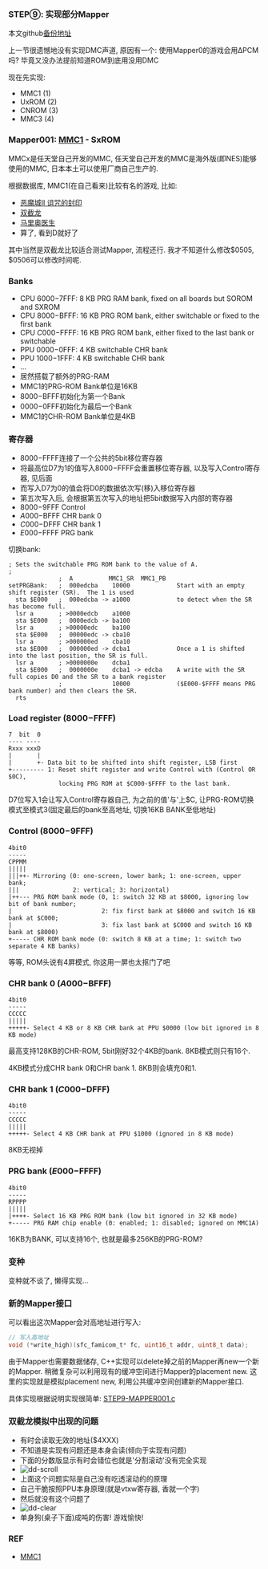 ### STEP⑨: 实现部分Mapper

本文github[备份地址](https://github.com/dustpg/BlogFM/issues/21)

上一节很遗憾地没有实现DMC声道, 原因有一个: 使用Mapper0的游戏会用ΔPCM吗? 毕竟又没办法提前知道ROM到底用没用DMC

现在先实现:

 - MMC1 (1)
 - UxROM (2)
 - CNROM (3)
 - MMC3 (4)

### Mapper001: [MMC1](https://wiki.nesdev.com/w/index.php/MMC1) - SxROM

MMCx是任天堂自己开发的MMC, 任天堂自己开发的MMC是海外版(即NES)能够使用的MMC, 日本本土可以使用厂商自己生产的.

根据数据库, MMC1(在自己看来)比较有名的游戏, 比如:

 - [恶魔城II 诅咒的封印](http://bootgod.dyndns.org:7777/profile.php?id=61)
 - [双截龙](http://bootgod.dyndns.org:7777/profile.php?id=22)
 - [马里奥医生](http://bootgod.dyndns.org:7777/profile.php?id=174)
 - 算了, 看到D就好了

其中当然是双截龙比较适合测试Mapper, 流程还行. 我才不知道什么修改$0505, $0506可以修改时间呢.


### Banks
 - CPU $6000-$7FFF: 8 KB PRG RAM bank, fixed on all boards but SOROM and SXROM
 - CPU $8000-$BFFF: 16 KB PRG ROM bank, either switchable or fixed to the first bank
 - CPU $C000-$FFFF: 16 KB PRG ROM bank, either fixed to the last bank or switchable
 - PPU $0000-$0FFF: 4 KB switchable CHR bank
 - PPU $1000-$1FFF: 4 KB switchable CHR bank
 - ...
 - 居然搭载了额外的PRG-RAM
 - MMC1的PRG-ROM Bank单位是16KB
 - $8000-$BFFF初始化为第一个Bank
 - $0000-$0FFF初始化为最后一个Bank
 - MMC1的CHR-ROM Bank单位是4KB

### 寄存器
 - $8000-$FFFF连接了一个公共的5bit移位寄存器
 - 将最高位D7为1的值写入$8000-$FFFF会重置移位寄存器, 以及写入Control寄存器, 见后面
 - 而写入D7为0的值会将D0的数据依次写(移)入移位寄存器
 - 第五次写入后, 会根据第五次写入的地址把5bit数据写入内部的寄存器
 - $8000-$9FFF Control 
 - $A000-$BFFF CHR bank 0
 - $C000-$DFFF CHR bank 1
 - $E000-$FFFF PRG bank


切换bank:
```
; Sets the switchable PRG ROM bank to the value of A.
;
              ;  A          MMC1_SR  MMC1_PB
setPRGBank:   ;  000edcba    10000             Start with an empty shift register (SR).  The 1 is used
  sta $E000   ;  000edcba -> a1000             to detect when the SR has become full.
  lsr a       ; >0000edcb    a1000
  sta $E000   ;  0000edcb -> ba100
  lsr a       ; >00000edc    ba100
  sta $E000   ;  00000edc -> cba10
  lsr a       ; >000000ed    cba10
  sta $E000   ;  000000ed -> dcba1             Once a 1 is shifted into the last position, the SR is full.
  lsr a       ; >0000000e    dcba1             
  sta $E000   ;  0000000e    dcba1 -> edcba    A write with the SR full copies D0 and the SR to a bank register
              ;              10000             ($E000-$FFFF means PRG bank number) and then clears the SR.
  rts
```

### Load register ($8000-$FFFF)
```
7  bit  0
---- ----
Rxxx xxxD
|       |
|       +- Data bit to be shifted into shift register, LSB first
+--------- 1: Reset shift register and write Control with (Control OR $0C),
              locking PRG ROM at $C000-$FFFF to the last bank.
```
D7位写入1会让写入Control寄存器自己, 为之前的值'与'上$C, 让PRG-ROM切换模式至模式3(固定最后的bank至高地址, 切换16KB BANK至低地址)


### Control ($8000-$9FFF)
```
4bit0
-----
CPPMM
|||||
|||++- Mirroring (0: one-screen, lower bank; 1: one-screen, upper bank;
|||               2: vertical; 3: horizontal)
|++--- PRG ROM bank mode (0, 1: switch 32 KB at $8000, ignoring low bit of bank number;
|                         2: fix first bank at $8000 and switch 16 KB bank at $C000;
|                         3: fix last bank at $C000 and switch 16 KB bank at $8000)
+----- CHR ROM bank mode (0: switch 8 KB at a time; 1: switch two separate 4 KB banks)
```

等等, ROM头说有4屏模式, 你这用一屏也太抠门了吧

### CHR bank 0 ($A000-$BFFF)
```
4bit0
-----
CCCCC
|||||
+++++- Select 4 KB or 8 KB CHR bank at PPU $0000 (low bit ignored in 8 KB mode)
```
最高支持128KB的CHR-ROM, 5bit刚好32个4KB的bank. 8KB模式则只有16个.

4KB模式分成CHR bank 0和CHR bank 1. 8KB则会填充0和1.

### CHR bank 1 ($C000-$DFFF)
```
4bit0
-----
CCCCC
|||||
+++++- Select 4 KB CHR bank at PPU $1000 (ignored in 8 KB mode)
```

8KB无视掉

### PRG bank ($E000-$FFFF)
```
4bit0
-----
RPPPP
|||||
|++++- Select 16 KB PRG ROM bank (low bit ignored in 32 KB mode)
+----- PRG RAM chip enable (0: enabled; 1: disabled; ignored on MMC1A)
```

16KB为BANK, 可以支持16个, 也就是最多256KB的PRG-ROM? 

### 变种
 变种就不谈了, 懒得实现...

### 新的Mapper接口 
可以看出这次Mapper会对高地址进行写入:
```c
// 写入高地址
void (*write_high)(sfc_famicom_t* fc, uint16_t addr, uint8_t data);
```
由于Mapper也需要数据储存, C++实现可以delete掉之前的Mapper再new一个新的Mapper. 稍微复杂可以利用现有的缓冲空间进行Mapper的placement new. 这里的实现就是模拟placement new, 利用公共缓冲空间创建新的Mapper接口.

具体实现根据说明实现很简单: [STEP9-MAPPER001.c](https://github.com/dustpg/StepFC/blob/master/step9/sfc_mapper_001_mmc1.c)

### 双截龙模拟中出现的问题
 - 有时会读取无效的地址($4XXX)
 - 不知道是实现有问题还是本身会读(倾向于实现有问题)
 - 下面的分数版显示有时会错位也就是'分割滚动'没有完全实现
 - ![dd-scroll](./dd-scroll.png)
 - 上面这个问题实际是自己没有吃透滚动的的原理
 - 自己干脆按照PPU本身原理(就是vtxw寄存器, 香就一个字)
 - 然后就没有这个问题了
 - ![dd-clear](./dd-clear.png)
 - 单身狗(桌子下面)成吨的伤害! 游戏愉快!

### REF
 - [MMC1](https://wiki.nesdev.com/w/index.php/MMC1)